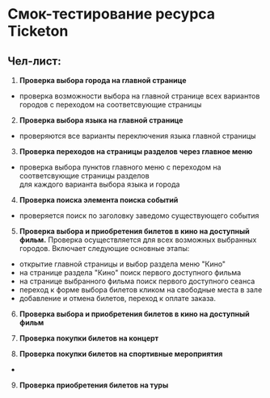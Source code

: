 # Смок-тестирование ресурса Ticketon

## Чел-лист: 

1. **Проверка выбора города на главной странице**
- проверка возможности выбора на главной странице всех вариантов городов с переходом 
на соответсвующие страницы  

2. **Проверка выбора языка на главной странице**
 - проверяются все варианты переключения языка главной страницы

3. **Проверка переходов на страницы разделов через главное меню**
 - проверка выбора пунктов главного меню с  переходом на соответсвующие страницы разделов  
для каждого варианта выбора языка и города

4. **Проверка поиска элемента поиска событий**
- проверяется поиск по заголовку заведомо существующего события 

5. **Проверка выбора и приобретения билетов в кино на доступный фильм.**
 Проверка осуществляется для всех возможных выбранных городов. Включает следующие основные этапы:
- открытие главной страницы и выбор раздела меню "Кино"
- на странице раздела "Кино" поиск первого доступного фильма
- на странице выбранного фильма поиск первого доступного сеанса
- переход к форме выбора билетов кликом на свободные места в зале
- добавление и отмена билетов, переход к оплате заказа.

6. **Проверка выбора и приобретения билетов в кино на доступный фильм**

7. **Проверка покупки билетов на концерт**

8. **Проверка покупки билетов на спортивные мероприятия**
- 
9. **Проверка приобретения билетов на туры**

